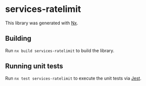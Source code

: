 # services-ratelimit

This library was generated with [Nx](https://nx.dev).

## Building

Run `nx build services-ratelimit` to build the library.

## Running unit tests

Run `nx test services-ratelimit` to execute the unit tests via [Jest](https://jestjs.io).
